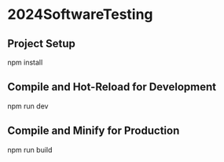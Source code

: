 # 2024SoftwareTesting
## Project Setup
npm install
## Compile and Hot-Reload for Development
npm run dev
## Compile and Minify for Production
npm run build
